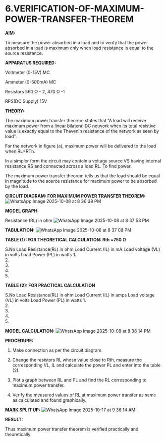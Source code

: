# 6.VERIFICATION-OF-MAXIMUM-POWER-TRANSFER-THEOREM

**AIM:**

To measure the power absorbed in a load and to verify that the power absorbed in a load is maximum only when load resistance is equal to the source resistance.

**APPARATUS REQUIRED:**

Voltmeter (0-15V) MC

Ammeter (0-500mA) MC

Resistors 560 Ω - 2, 470 Ω -1

RPS(DC Supply)  15V	

**THEORY:**

The maximum power transfer theorem states that “A load will receive maximum power from a linear bilateral DC network when its total resistive value is exactly equal to the Thevenin resistance of the network as seen by load”.

For the network in figure (a), maximum power will be delivered to the load when RL=RTh.

In a simpler form the circuit may contain a voltage source VS having internal resistance RS and connected across a load RL. To find power.
 
The maximum power transfer theorem tells us that the load should be equal in magnitude to the source resistance for maximum power to be absorbed by the load.

**CIRCUIT DIAGRAM: FOR MAXIMUM POWER TRANSFER THEOREM:**
![WhatsApp Image 2025-10-08 at 8 36 38 PM](https://github.com/user-attachments/assets/e2bb668f-6c58-4cde-94b7-82598381282c)


**MODEL GRAPH:**

Resistance (RL) in ohm
![WhatsApp Image 2025-10-08 at 8 37 53 PM](https://github.com/user-attachments/assets/ceb4882d-ae44-416e-96aa-355707fa2d1c)

**TABULATION:**
![WhatsApp Image 2025-10-08 at 8 37 08 PM](https://github.com/user-attachments/assets/df456f1d-0ad2-4666-9ed7-7e24777f6016)
 
**TABLE (1) :FOR THEORETICAL CALCULATION: Rth =750 Ω**

S.No	Load
Resistance(RL) in ohm	Load
Current (IL) in mA	Load
voltage (VL) in volts	Load Power (PL) in watts
1.				
2.				
3.				
4.				
5.				


**TABLE (2): FOR PRACTICAL CALCULATION**

S.No	Load
Resistance(RL) in ohm	Load
Current (IL) in amps	Load
voltage (VL) in volts	Load Power (PL) in watts
1.				
2.				
3.				
4.				
5.				


**MODEL CALCULATION:**
![WhatsApp Image 2025-10-08 at 8 38 14 PM](https://github.com/user-attachments/assets/cd2d9612-0d03-478c-9237-d2c6f83f8343)

**PROCEDURE:**

1.	Make connection as per the circuit diagram.

2.	Change the resistors RL whose value close to Rth, measure the corresponding VL, IL and calculate the power PL and enter into the table (2).

3.	Plot a graph between RL and PL and find the RL corresponding to maximum power transfer.

4.	Verify the measured values of RL at maximum power transfer as same as calculated and found graphically.

**MARK SPLIT UP:**
![WhatsApp Image 2025-10-17 at 9 36 14 AM](https://github.com/user-attachments/assets/8fe3d1eb-858a-4809-bb7b-863f18b42d76)

**RESULT:**

Thus maximum power transfer theorem is verified practically and theoretically


